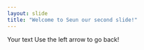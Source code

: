```yaml
---
layout: slide
title: "Welcome to Seun our second slide!"
---
```

Your text
Use the left arrow to go back!
